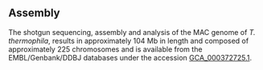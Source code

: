 Assembly
--------

The shotgun sequencing, assembly and analysis of the MAC genome of *T.
thermophila*, results in approximately 104 Mb in length and composed of
approximately 225 chromosomes and is available from the
EMBL/Genbank/DDBJ databases under the accession
[GCA_000372725.1](http://www.ebi.ac.uk/ena/data/view/GCA_000372725.1).
